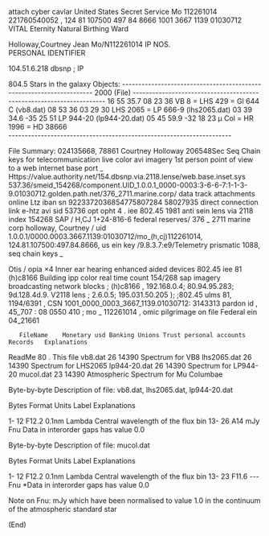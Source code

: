 attach cyber cavlar United States Secret Service Mo 112261014 221760540052 , 
124 81 107500 497 84 8666 1001 3667 1139 01030712 VITAL Eternity Natural Birthing Ward 


Holloway,Courtney Jean 
Mo/N112261014  IP NOS.<br>
PERSONAL IDENTIFIER 

 104.51.6.218 dbsnp ; IP

 804.5 Stars in the galaxy 
Objects:
    ---------------------------------------------------------------------
          2000                 (File)
    ---------------------------------------------------------------------
    16 55 35.7 08 23 36   VB 8 = LHS 429 = Gl 644 C      (vb8.dat)
    08 53 36   03 29 30   LHS 2065 = LP 666-9            (lhs2065.dat)
    03 39 34.6 -35 25 51   LP 944-20                      (lp944-20.dat)
    05 45 59.9 -32 18 23   µ Col = HR 1996 = HD 38666  
    ---------------------------------------------------------------------

File Summary: 024135668, 78861 Courtney Holloway 206548Sec Seq Chain keys for telecommunication live color avi imagery 1st person point of view to a web internet base port  _ 
Https://value.authority.net/154.dbsnp.via.2118.lense/web.base.inset.sys 537.36/smeid_154268/component.UID_1.0.0.1_0000-0003:3-6-6-7:1-1-3-9.01030712.golden.path.net/376_2711.marine.corp/
data track attachments online Ltz iban sn 9223372036854775807284 58027935 direct connection link e-htz avi sid 53736 opt opht 4 . iee 802.45 1981 anti sein lens via 2118 index 154268 SAP / H,CJ 1+24-816-6 federal reserves/ 376 _ 2711 marine corp holloway, Courtney / uid 1.0.0.1/0000.0003.3667.1139:01030712/mo_(h,cj)112261014, 124.81.107500:497.84.8666, us ein key /9.8.3.7:e9/Telemetry prismatic 1088, seq chain keys _ 
  
Otis / opia ×4 
Inner ear hearing enhanced aided devices 802.45 iee 81 (h)c8166 
Building ipp color real time count 154/268 sap imagery broadcasting network blocks
; (h)c8166 , 192.168.0.4;
80.94.95.283;
9d.128.4d.9.
V2118 lens ; 2.6.0.5; 195.031.50.205 ); ;802.45 ulms 81, 1194/6391 , CSN 1001_0000_0003_3667_1139.01030712: 3143313 pardon id , 45_707 : 08 0550 410 ; mo _ 112261014 , omic pilgrimage on file 
 Federal ein 04_21661

       FileName    Monetary usd Banking Unions Trust personal accounts Records   Explanations

ReadMe            80        .   This file
vb8.dat           26    14390   Spectrum for VB8
lhs2065.dat       26    14390   Spectrum for LHS2065
lp944-20.dat      26    14390   Spectrum for LP944-20
mucol.dat         23    14390   Atmospheric Spectrum for Mu Columbae


Byte-by-byte Description of file: vb8.dat, lhs2065.dat, lp944-20.dat

   Bytes Format   Units  Label     Explanations

   1- 12  F12.2   0.1nm  Lambda    Central wavelength of the flux bin
  13- 26  A14     mJy    Fnu       Data in interorder gaps has value 0.0


Byte-by-byte Description of file: mucol.dat

   Bytes Format   Units  Label     Explanations

   1- 12  F12.2   0.1nm  Lambda    Central wavelength of the flux bin
  13- 23  F11.6   ---    Fnu      *Data in interorder gaps has value 0.0

Note on Fnu:
  mJy which have been normalised to value 1.0
  in the continuum of the atmospheric standard star

(End)

